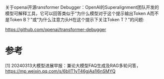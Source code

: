 关于openai开源ransformer Debugger：OpenAI的Superalignment团队开发的模型可解释工具，它可以回答类似于“为什么模型对于这个提示输出Token A而不是Token B？”或“为什么注意力头H在这个提示下关注Token T？”的问题: 

https://github.com/openai/transformer-debugger

# 参考

[1] 20240313大模型进展早报：兼论大模型FAQ生成及RAG多轮问答，https://mp.weixin.qq.com/s/6bIIT1yT46gjAa1l6nSMYQ
